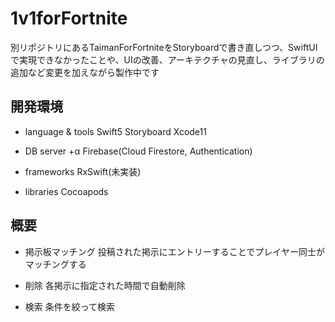 # 1v1forFortnite
別リポジトリにあるTaimanForFortniteをStoryboardで書き直しつつ、SwiftUIで実現できなかったことや、UIの改善、アーキテクチャの見直し、ライブラリの追加など変更を加えながら製作中です
## 開発環境
- language & tools
Swift5 Storyboard
Xcode11

- DB server +α
Firebase(Cloud Firestore, Authentication)

- frameworks
RxSwift(未実装)

- libraries
Cocoapods

## 概要
- 掲示板マッチング
投稿された掲示にエントリーすることでプレイヤー同士がマッチングする

- 削除
各掲示に指定された時間で自動削除

- 検索
条件を絞って検索
